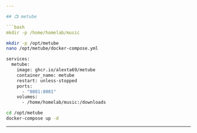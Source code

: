 ```yaml
---

## 📺 metube

```bash
mkdir -p /home/homelab/music
```

```bash
mkdir -p /opt/metube
nano /opt/metube/docker-compose.yml
```

```bash
services:
  metube:
    image: ghcr.io/alexta69/metube
    container_name: metube
    restart: unless-stopped
    ports:
      - "8081:8081"
    volumes:
      - /home/homelab/music:/downloads
```

```bash
cd /opt/metube
docker-compose up -d
```

---
```


